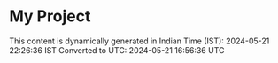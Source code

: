 # My Project

This content is dynamically generated in Indian Time (IST): 2024-05-21 22:26:36 IST
Converted to UTC: 2024-05-21 16:56:36 UTC
